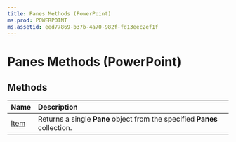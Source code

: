 ```yaml
---
title: Panes Methods (PowerPoint)
ms.prod: POWERPOINT
ms.assetid: eed77869-b37b-4a70-982f-fd13eec2ef1f
---
```



# Panes Methods (PowerPoint)

## Methods



|**Name**|**Description**|
|:-----|:-----|
|[Item](panes-item-method-powerpoint.md)|Returns a single  **Pane** object from the specified **Panes** collection.|

